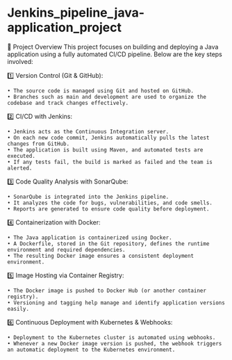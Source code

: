 # Jenkins_pipeline_java-application_project

🔧 Project Overview This project focuses on building and deploying a Java application using a fully automated CI/CD pipeline. Below are the key steps involved:

1️⃣ Version Control (Git & GitHub):

    • The source code is managed using Git and hosted on GitHub.
    • Branches such as main and development are used to organize the codebase and track changes effectively.

2️⃣ CI/CD with Jenkins:

    • Jenkins acts as the Continuous Integration server.
    • On each new code commit, Jenkins automatically pulls the latest changes from GitHub.
    • The application is built using Maven, and automated tests are executed.
    • If any tests fail, the build is marked as failed and the team is alerted.

3️⃣ Code Quality Analysis with SonarQube:

    • SonarQube is integrated into the Jenkins pipeline.
    • It analyzes the code for bugs, vulnerabilities, and code smells.
    • Reports are generated to ensure code quality before deployment.

4️⃣ Containerization with Docker:

    • The Java application is containerized using Docker.
    • A Dockerfile, stored in the Git repository, defines the runtime environment and required dependencies.
    • The resulting Docker image ensures a consistent deployment environment.

5️⃣ Image Hosting via Container Registry:

    • The Docker image is pushed to Docker Hub (or another container registry).
    • Versioning and tagging help manage and identify application versions easily.

6️⃣ Continuous Deployment with Kubernetes & Webhooks:

    • Deployment to the Kubernetes cluster is automated using webhooks.
    • Whenever a new Docker image version is pushed, the webhook triggers an automatic deployment to the Kubernetes environment.
